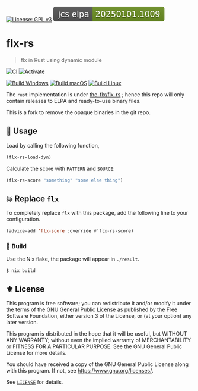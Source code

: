 [![License: GPL v3](https://img.shields.io/badge/License-GPL%20v3-blue.svg)](https://www.gnu.org/licenses/gpl-3.0)
[![JCS-ELPA](https://raw.githubusercontent.com/jcs-emacs/badges/master/elpa/v/flx-rs.svg)](https://jcs-emacs.github.io/jcs-elpa/#/flx-rs)

# flx-rs
> flx in Rust using dynamic module

[![CI](https://github.com/jcs-elpa/flx-rs/actions/workflows/test.yml/badge.svg)](https://github.com/jcs-elpa/flx-rs/actions/workflows/test.yml)
[![Activate](https://github.com/jcs-elpa/flx-rs/actions/workflows/activate.yml/badge.svg)](https://github.com/jcs-elpa/flx-rs/actions/workflows/activate.yml)

[![Build Windows](https://github.com/jcs-elpa/flx-rs/actions/workflows/build_win.yml/badge.svg)](https://github.com/jcs-elpa/flx-rs/actions/workflows/build_win.yml)
[![Build macOS](https://github.com/jcs-elpa/flx-rs/actions/workflows/build_macos.yml/badge.svg)](https://github.com/jcs-elpa/flx-rs/actions/workflows/build_macos.yml)
[![Build Linux](https://github.com/jcs-elpa/flx-rs/actions/workflows/build_linux.yml/badge.svg)](https://github.com/jcs-elpa/flx-rs/actions/workflows/build_linux.yml)

The `rust` implementation is under [the-flx/flx-rs](https://github.com/the-flx/flx-rs)
; hence this repo will only contain releases to ELPA and ready-to-use binary files.

This is a fork to remove the opaque binaries in the git repo.

## 🔨 Usage

Load by calling the following function,

```el
(flx-rs-load-dyn)
```

Calculate the score with `PATTERN` and `SOURCE`:

```el
(flx-rs-score "something" "some else thing")
```

## 💥 Replace `flx`

To completely replace `flx` with this package, add the following line to your
configuration.

```el
(advice-add 'flx-score :override #'flx-rs-score)
```

### 🔬 Build

Use the Nix flake, the package will appear in `./result`.

```
$ nix build
```

## ⚜️ License

This program is free software; you can redistribute it and/or modify
it under the terms of the GNU General Public License as published by
the Free Software Foundation, either version 3 of the License, or
(at your option) any later version.

This program is distributed in the hope that it will be useful,
but WITHOUT ANY WARRANTY; without even the implied warranty of
MERCHANTABILITY or FITNESS FOR A PARTICULAR PURPOSE.  See the
GNU General Public License for more details.

You should have received a copy of the GNU General Public License
along with this program.  If not, see <https://www.gnu.org/licenses/>.

See [`LICENSE`](./LICENSE.txt) for details.

